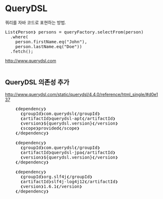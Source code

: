 # QueryDSL
쿼리를 자바 코드로 표현하는 방법.
<pre>
List❮Person❯ persons = queryFactory.selectFrom(person)
  .where(
    person.firstName.eq("John"),
    person.lastName.eq("Doe"))
  .fetch();
</pre>
http://www.querydsl.com
<br/><br/>

## QueryDSL 의존성 추가
http://www.querydsl.com/static/querydsl/4.4.0/reference/html_single/#d0e137
<pre>
    ❮dependency❯
      ❮groupId❯com.querydsl❮/groupId❯
      ❮artifactId❯querydsl-apt❮/artifactId❯
      ❮version❯${querydsl.version}❮/version❯
      ❮scope❯provided❮/scope❯
    ❮/dependency❯
    
    ❮dependency❯
      ❮groupId❯com.querydsl❮/groupId❯
      ❮artifactId❯querydsl-jpa❮/artifactId❯
      ❮version❯${querydsl.version}❮/version❯
    ❮/dependency❯
    
    ❮dependency❯
      ❮groupId❯org.slf4j❮/groupId❯
      ❮artifactId❯slf4j-log4j12❮/artifactId❯
      ❮version❯1.6.1❮/version❯
    ❮/dependency❯
</pre>
<br/><br/><br/><br/>


